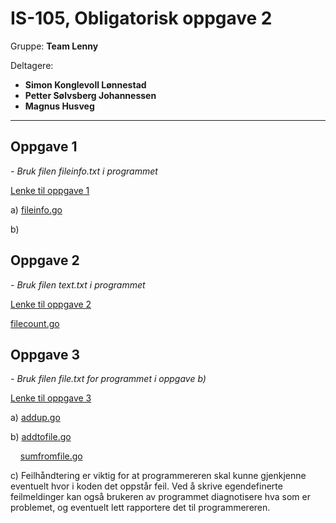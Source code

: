 <h1>IS-105, Obligatorisk oppgave 2</h1>
<p>Gruppe: <b>Team Lenny</b></p>
<p>Deltagere:</p>
<ul>
  <li><b>Simon Konglevoll Lønnestad</b></li>
  <li><b>Petter Sølvsberg Johannessen</b></li>
  <li><b>Magnus Husveg</b></li>

</ul>
<hr>

<h2>Oppgave 1</h2>
<p><i> - Bruk filen fileinfo.txt i programmet</i></p>
<p><a href="https://github.com/Zlimon/Team-Lenny/tree/Obligatorisk-oppgave-2/obligatorisk-oppgave-2/src/oppgave1">Lenke til oppgave 1</a></p>
<p>a) <a href="https://github.com/Zlimon/Team-Lenny/blob/Obligatorisk-oppgave-2/obligatorisk-oppgave-2/src/oppgave1/fileinfo.go">fileinfo.go</a></p>
<p>b)</p>

<h2>Oppgave 2</h2>
<p><i> - Bruk filen text.txt i programmet</i></p>
<p><a href="https://github.com/Zlimon/Team-Lenny/tree/Obligatorisk-oppgave-2/obligatorisk-oppgave-2/src/oppgave2">Lenke til oppgave 2</a></p>
<p><a href="https://github.com/Zlimon/Team-Lenny/blob/Obligatorisk-oppgave-2/obligatorisk-oppgave-2/src/oppgave2/filecount.go">filecount.go</a></p>

<h2>Oppgave 3</h2>
<p><i> - Bruk filen file.txt for programmet i oppgave b)</i></p>
<p><a href="https://github.com/Zlimon/Team-Lenny/tree/Obligatorisk-oppgave-2/obligatorisk-oppgave-2/src/oppgave3">Lenke til oppgave 3</a></p>
<p>a) <a href="https://github.com/Zlimon/Team-Lenny/blob/Obligatorisk-oppgave-2/obligatorisk-oppgave-2/src/oppgave3/addup.go">addup.go</a></p>
<p>b) <a href="https://github.com/Zlimon/Team-Lenny/blob/Obligatorisk-oppgave-2/obligatorisk-oppgave-2/src/oppgave3/addtofile.go">addtofile.go</a></p>
<p>&nbsp;&nbsp;&nbsp;&nbsp;<a href="https://github.com/Zlimon/Team-Lenny/blob/Obligatorisk-oppgave-2/obligatorisk-oppgave-2/src/oppgave3/sumfromfile.go"</a>sumfromfile.go</a></p>
<p>c) Feilhåndtering er viktig for at programmereren skal kunne gjenkjenne eventuelt hvor i koden det oppstår feil. Ved å skrive egendefinerte feilmeldinger kan også brukeren av programmet diagnotisere hva som er problemet, og eventuelt lett rapportere det til programmereren.</p>

